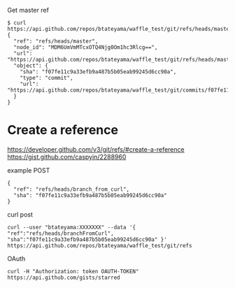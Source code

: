 

Get master ref
```
$ curl https://api.github.com/repos/btateyama/waffle_test/git/refs/heads/master
{
  "ref": "refs/heads/master",
  "node_id": "MDM6UmVmMTcxOTQ4Njg0Om1hc3Rlcg==",
  "url": "https://api.github.com/repos/btateyama/waffle_test/git/refs/heads/master",
  "object": {
    "sha": "f07fe11c9a33efb9a487b5b05eab99245d6cc90a",
    "type": "commit",
    "url": "https://api.github.com/repos/btateyama/waffle_test/git/commits/f07fe11c9a33efb9a487b5b05eab99245d6cc90a"
  }
}
```


# Create a reference
https://developer.github.com/v3/git/refs/#create-a-reference
https://gist.github.com/caspyin/2288960

example POST
```
{
  "ref": "refs/heads/branch_from_curl",
  "sha": "f07fe11c9a33efb9a487b5b05eab99245d6cc90a"
}
```

curl post
```
curl --user "btateyama:XXXXXXX" --data '{ "ref":"refs/heads/branchFromCurl", "sha":"f07fe11c9a33efb9a487b5b05eab99245d6cc90a" }' https://api.github.com/repos/btateyama/waffle_test/git/refs
```

OAuth
``` 
curl -H "Authorization: token OAUTH-TOKEN" https://api.github.com/gists/starred
```